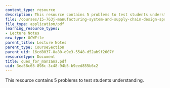 ```yaml
---
content_type: resource
description: This resource contains 5 problems to test students understanding.
file: /courses/15-763j-manufacturing-system-and-supply-chain-design-spring-2005/3ea58c65898c3c4894b5b9eed855b6c2_ques_for_manzana.pdf
file_type: application/pdf
learning_resource_types:
- Lecture Notes
ocw_type: OCWFile
parent_title: Lecture Notes
parent_type: CourseSection
parent_uid: 16cd8037-8a80-d9e3-5548-d52ab9f2607f
resourcetype: Document
title: ques_for_manzana.pdf
uid: 3ea58c65-898c-3c48-94b5-b9eed855b6c2
---
```

This resource contains 5 problems to test students understanding.

